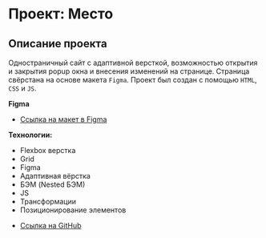# Проект: Место

## Описание проекта
Одностраничный сайт с адаптивной версткой, возможностью открытия и закрытия popup окна и внесения изменений на странице.
Страница свёрстана на основе макета `Figma`. Проект был создан с помощью `HTML`, `CSS` и `JS`.

**Figma**

* [Ссылка на макет в Figma](https://www.figma.com/file/2cn9N9jSkmxD84oJik7xL7/JavaScript.-Sprint-4?node-id=0%3A1)

**Технологии:**

+ Flexbox верстка
+ Grid
+ Figma
+ Адаптивная вёрстка
+ БЭМ (Nested БЭМ)
+ JS
+ Трансформации
+ Позиционирование элементов


* [Ссылка на GitHub](https://evgenytryzo.github.io/mesto/index.html)

